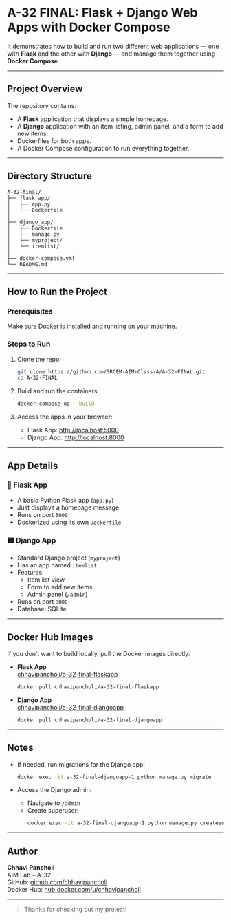 
#  A-32 FINAL: Flask + Django Web Apps with Docker Compose

 It demonstrates how to build and run two different web applications — one with **Flask** and the other with **Django** — and manage them together using **Docker Compose**.

---

##  Project Overview

The repository contains:
- A **Flask** application that displays a simple homepage.
- A **Django** application with an item listing, admin panel, and a form to add new items.
- Dockerfiles for both apps.
- A Docker Compose configuration to run everything together.

---

## Directory Structure

```
A-32-final/
├── flask_app/
│   ├── app.py
│   └── Dockerfile
│
├── django_app/
│   ├── Dockerfile
│   ├── manage.py
│   ├── myproject/
│   └── itemlist/
│
├── docker-compose.yml
└── README.md
```

---

##  How to Run the Project

###  Prerequisites
Make sure Docker is installed and running on your machine.

### Steps to Run

1. Clone the repo:
   ```bash
   git clone https://github.com/SRCEM-AIM-Class-A/A-32-FINAL.git
   cd A-32-FINAL
   ```

2. Build and run the containers:
   ```bash
   docker-compose up --build
   ```

3. Access the apps in your browser:
   - Flask App: [http://localhost:5000](http://localhost:5000)
   - Django App: [http://localhost:8000](http://localhost:8000)

---

##  App Details

### 🔷 Flask App
- A basic Python Flask app (`app.py`)
- Just displays a homepage message
- Runs on port `5000`
- Dockerized using its own `Dockerfile`

### 🟦 Django App
- Standard Django project (`myproject`)
- Has an app named `itemlist`
- Features:
  - Item list view
  - Form to add new items
  - Admin panel (`/admin`)
- Runs on port `8000`
- Database: SQLite

---

##  Docker Hub Images

If you don’t want to build locally, pull the Docker images directly:

- **Flask App**  
  [chhavipancholi/a-32-final-flaskapp](https://hub.docker.com/r/chhavipancholi/a-32-final-flaskapp)

  ```bash
  docker pull chhavipancholi/a-32-final-flaskapp
  ```

- **Django App**  
  [chhavipancholi/a-32-final-djangoapp](https://hub.docker.com/r/chhavipancholi/a-32-final-djangoapp)

  ```bash
  docker pull chhavipancholi/a-32-final-djangoapp
  ```

---

## Notes

- If needed, run migrations for the Django app:
  ```bash
  docker exec -it a-32-final-djangoapp-1 python manage.py migrate
  ```

- Access the Django admin:
  - Navigate to `/admin`
  - Create superuser:
    ```bash
    docker exec -it a-32-final-djangoapp-1 python manage.py createsuperuser
    ```

---

##  Author

**Chhavi Pancholi**  
AIM Lab – A-32  
GitHub: [github.com/chhavipancholi](https://github.com/chhavipancholi)  
Docker Hub: [hub.docker.com/u/chhavipancholi](https://hub.docker.com/u/chhavipancholi)

---

> Thanks for checking out my project!
